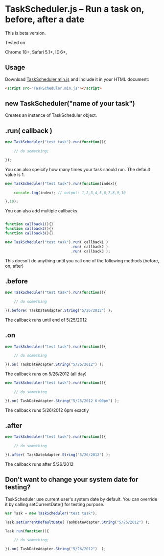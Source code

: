 #  TaskScheduler.js – Run a task on, before, after a date

This is beta version.

Tested on 

Chrome 18+, 
Safari 5.1+, 
IE 6+, 


## Usage

Download [TaskScheduler.min.js](https://raw.github.com/kmk1986/TaskScheduler/master/scripts/TaskScheduler.min.js) and include it in your HTML document:

```html
<script src="TaskScheduler.min.js"></script>
```

## new TaskScheduler("name of your task")

Creates an instance of TaskScheduler object.

## .run( callback )

```javascript
new TaskScheduler("test task").run(function(){
	
	// do something;

});
```

You can also speicify how many times your task should run. The default value is 1.

```javascript
new TaskScheduler("test task").run(function(index){
	
	console.log(index); // output: 1,2,3,4,5,6,7,8,9,10 

},10);
```

You can also add multiple callbacks.

```javascript

function callback1(){}
function callback2(){}
function callback3(){}

new TaskScheduler("test task").run( callback1 )
                              .run( callback2 )
                              .run( callback3 );

```

This doesn't do anything until you call one of the following methods (before, on, after)

## .before

```javascript
new TaskScheduler("test task").run(function(){
	
	// do something

}).before( TaskDateAdapter.String("5/26/2012") );
```

The callback runs until end of 5/25/2012


## .on

```javascript
new TaskScheduler("test task").run(function(){
	
	// do something

}).on( TaskDateAdapter.String("5/26/2012") );
```

The callback runs on 5/26/2012 (all day)

```javascript
new TaskScheduler("test task").run(function(){
	
	// do something

}).on( TaskDateAdapter.String("5/26/2012 6:00pm") );
```
The callback runs 5/26/2012 6pm exactly

## .after

```javascript
new TaskScheduler("test task").run(function(){
	
	// do something

}).after( TaskDateAdapter.String("5/26/2012") );
```

The callback runs after 5/26/2012


## Don't want to change your system date for testing?

TaskScheduler use current user's system date by default. You can override it by calling setCurrentDate() for testing purpose.

```javascript
var Task = new TaskScheduler("test task");

Task.setCurrentDefaultDate( TaskDateAdapter.String("5/26/2012") );

Task.run(function(){
	
	// do something;

}).on( TaskDateAdapter.String("5/26/2012")  );
```


